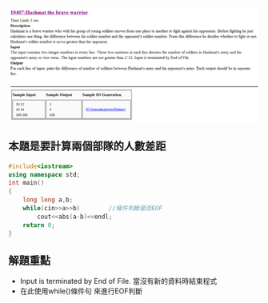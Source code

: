 ![Alt text](image.png)
## 本題是要計算兩個部隊的人數差距


```cpp
#include<iostream>
using namespace std;
int main()
{
	long long a,b;
	while(cin>>a>>b)        //條件判斷是否EOF
		cout<<abs(a-b)<<endl;
	return 0;
}
```
## 解題重點
+ Input is terminated by End of File. 當沒有新的資料時結束程式
+ 在此使用while()條件句 來進行EOF判斷


